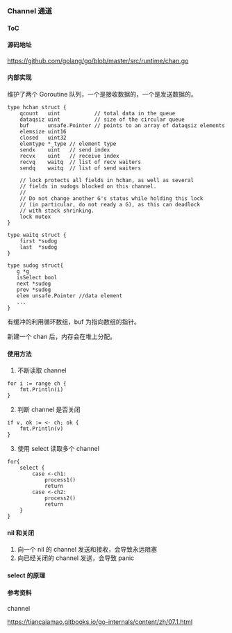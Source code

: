 ### Channel 通道



#### ToC



#### 源码地址



https://github.com/golang/go/blob/master/src/runtime/chan.go



#### 内部实现



维护了两个 Goroutine 队列，一个是接收数据的，一个是发送数据的。



```
type hchan struct {
	qcount   uint           // total data in the queue
	dataqsiz uint           // size of the circular queue
	buf      unsafe.Pointer // points to an array of dataqsiz elements
	elemsize uint16
	closed   uint32
	elemtype *_type // element type
	sendx    uint   // send index
	recvx    uint   // receive index
	recvq    waitq  // list of recv waiters
	sendq    waitq  // list of send waiters

	// lock protects all fields in hchan, as well as several
	// fields in sudogs blocked on this channel.
	//
	// Do not change another G's status while holding this lock
	// (in particular, do not ready a G), as this can deadlock
	// with stack shrinking.
	lock mutex
}

type waitq struct {
	first *sudog
	last  *sudog
}

type sudog struct{
   g *g
   isSelect bool
   next *sudog
   prev *sudog
   elem unsafe.Pointer //data element
   ...
}
```



有缓冲的利用循环数组，buf 为指向数组的指针。



新建一个 chan 后，内存会在堆上分配。



#### 使用方法



1. 不断读取 channel



```
for i := range ch {
    fmt.Println(i)
}
```



2. 判断 channel 是否关闭



```
if v, ok := <- ch; ok {
    fmt.Println(v)
}
```



3. 使用 select 读取多个 channel



```
for{
    select {
    	case <-ch1:
    		process1()
    		return
    	case <-ch2:
    		process2()
    		return
    }
}
```



#### nil 和关闭



1. 向一个 nil 的 channel 发送和接收，会导致永远阻塞
2. 向已经关闭的 channel 发送，会导致 panic





#### select 的原理







#### 参考资料



channel

https://tiancaiamao.gitbooks.io/go-internals/content/zh/07.1.html

